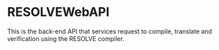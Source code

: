 # RESOLVEWebAPI
This is the back-end API that services request to compile, translate and verification using the RESOLVE compiler.
